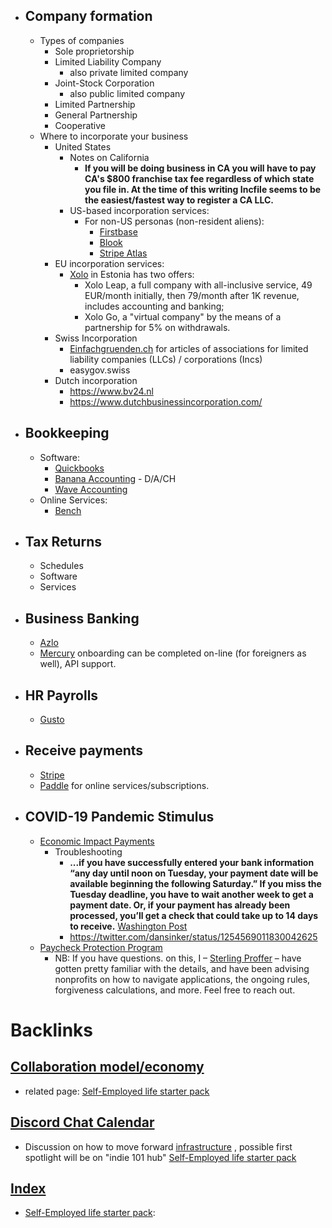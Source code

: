 - ## Company formation
    - Types of companies
        - Sole proprietorship
        - Limited Liability Company
            - also private limited company
        - Joint-Stock Corporation
            - also public limited company
        - Limited Partnership
        - General Partnership
        - Cooperative
    - Where to incorporate your business
        - United States
            - Notes on California
                - __If you will be doing business in CA you will have to pay CA's $800 franchise tax fee regardless of which state you file in. At the time of this writing Incfile seems to be the easiest/fastest way to register a CA LLC.__
            - US-based incorporation services:
                - For non-US personas (non-resident aliens):
                    - [Firstbase](Firstbase.io)
                    - [Blook](https://www.blook.io/)
                    - [Stripe Atlas](https://stripe.com/atlas)
        - EU incorporation services:
            - [Xolo](https://www.xolo.io/) in Estonia has two offers:
                - Xolo Leap, a full company with all-inclusive service, 49 EUR/month initially, then 79/month after 1K revenue, includes accounting and banking;
                - Xolo Go, a "virtual company" by the means of a partnership for 5% on withdrawals.
        - Swiss Incorporation
            - [Einfachgruenden.ch](http://www.einfachgruenden.ch/) for articles of associations for limited liability companies (LLCs) / corporations (Incs) 
            - easygov.swiss
        - Dutch incorporation
            - https://www.bv24.nl
            - https://www.dutchbusinessincorporation.com/ 
- ## Bookkeeping
    - Software:
        - [Quickbooks](https://quickbooks.intuit.com/)
        - [Banana Accounting](https://www.banana.ch/en/buy) - D/A/CH
        - [Wave Accounting](https://waveapps.com/)
    - Online Services:
        - [Bench](https://bench.co/)
- ## Tax Returns
    - Schedules
    - Software
    - Services
- ## Business Banking
    - [Azlo](https://www.azlo.com/)
    - [Mercury](https://mercury.co/) onboarding can be completed on-line (for foreigners as well), API support.
- ## HR Payrolls
    - [Gusto](https://gusto.com/)
- ## Receive payments
    - [Stripe](https://www.stripe.com/)
    - [Paddle](https://www.paddle.com/) for online services/subscriptions.
- ## COVID-19 Pandemic Stimulus
    - [Economic Impact Payments](https://www.irs.gov/coronavirus/economic-impact-payments)
        - Troubleshooting
            - __...if you have successfully entered your bank information “any day until noon on Tuesday, your payment date will be available beginning the following Saturday.” If you miss the Tuesday deadline, you have to wait another week to get a payment date. Or, if your payment has already been processed, you’ll get a check that could take up to 14 days to receive.__ [Washington Post](https://www.washingtonpost.com/business/2020/04/27/more-1200-stimulus-checks-are-way-here-are-key-dates-next-set-payments/)
            - https://twitter.com/dansinker/status/1254569011830042625
    - [Paycheck Protection Program](https://www.sba.gov/funding-programs/loans/coronavirus-relief-options/paycheck-protection-program)
        - NB: If you have questions. on this, I – [Sterling Proffer](<Sterling Proffer.md>) – have gotten pretty familiar with the details, and have been advising nonprofits on how to navigate applications, the ongoing rules, forgiveness calculations, and more. Feel free to reach out.

# Backlinks
## [Collaboration model/economy](<Collaboration model/economy.md>)
- related page: [Self-Employed life starter pack](<Self-Employed life starter pack.md>)

## [Discord Chat Calendar](<Discord Chat Calendar.md>)
- Discussion on how to move forward [infrastructure](<infrastructure.md>) , possible first spotlight will be on "indie 101 hub" [Self-Employed life starter pack](<Self-Employed life starter pack.md>)

## [Index](<Index.md>)
- [Self-Employed life starter pack](<Self-Employed life starter pack.md>):

